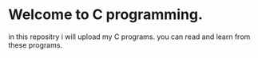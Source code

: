 <h1>Welcome to C programming.</h1>
<p>in this repositry i will upload my C programs. you can read and learn from these programs.</p>
  

